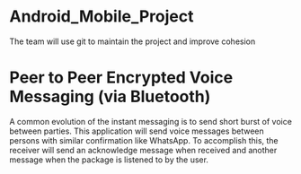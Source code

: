 # Android_Mobile_Project
The team will use git to maintain the project and improve cohesion

# Peer to Peer Encrypted Voice Messaging (via Bluetooth)
A common evolution of the instant messaging is to send short burst of voice between parties. This
application will send voice messages between persons with similar confirmation like WhatsApp. To
accomplish this, the receiver will send an acknowledge message when received and another message
when the package is listened to by the user.
